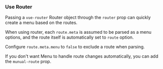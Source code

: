 ### Use Router

Passing a `vue-router` Router object through the `router` prop can quickly create a menu based on the routes.

When using router, each `route.meta` is assumed to be parsed as a menu options, and the route itself is automatically set to `route` option.

Configure `route.meta.menu` to `false` to exclude a route when parsing.

If you don't want Menu to handle route changes automatically, you can add the `munual-route` prop.
